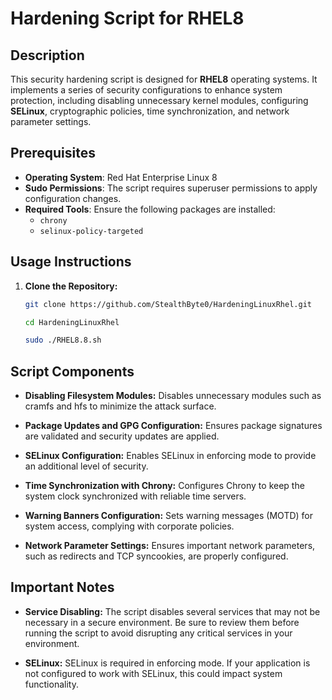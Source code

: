 # Hardening Script for RHEL8

## Description

This security hardening script is designed for **RHEL8** operating systems. It implements a series of security configurations to enhance system protection, including disabling unnecessary kernel modules, configuring **SELinux**, cryptographic policies, time synchronization, and network parameter settings.

## Prerequisites

- **Operating System**: Red Hat Enterprise Linux 8
- **Sudo Permissions**: The script requires superuser permissions to apply configuration changes.
- **Required Tools**: Ensure the following packages are installed:
  - `chrony`
  - `selinux-policy-targeted`

## Usage Instructions

1. **Clone the Repository:**
   ```bash
   git clone https://github.com/StealthByte0/HardeningLinuxRhel.git

   cd HardeningLinuxRhel

   sudo ./RHEL8.8.sh


## Script Components

- **Disabling Filesystem Modules:** Disables unnecessary modules such as cramfs and hfs to minimize the attack surface.

- **Package Updates and GPG Configuration:** Ensures package signatures are validated and security updates are applied.

- **SELinux Configuration:** Enables SELinux in enforcing mode to provide an additional level of security.

- **Time Synchronization with Chrony:** Configures Chrony to keep the system clock synchronized with reliable time servers.

- **Warning Banners Configuration:** Sets warning messages (MOTD) for system access, complying with corporate policies.

- **Network Parameter Settings:** Ensures important network parameters, such as redirects and TCP syncookies, are properly configured.


## Important Notes

- **Service Disabling:** The script disables several services that may not be necessary in a secure environment. Be sure to review them before running the script to avoid disrupting any critical services in your environment.


- **SELinux:** SELinux is required in enforcing mode. If your application is not configured to work with SELinux, this could impact system functionality.
